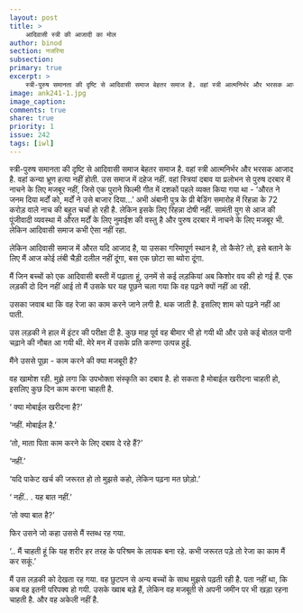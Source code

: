 ```yaml
---
layout: post
title: >
    आदिवासी स्त्री की आजादी का मोल
author: binod
section: नजरिया
subsection:
primary: true
excerpt: >
    स्त्री-पुरुष समानता की दृष्टि से आदिवासी समाज बेहतर समाज है. वहां स्त्री आत्मनिर्भर और भरसक आजाद है. वहां कन्या भ्रूण हत्या नहीं होती. उस समाज में दहेज नहीं. वहां स्त्रियां दबाव या प्रलोभन से पुरुष दरबार में नाचने के लिए मजबूर नहीं, ...
image: ank241-1.jpg
image_caption:
comments: true
share: true
priority: 1
issue: 242
tags: [iwl]
---
```


स्त्री-पुरुष समानता की दृष्टि से आदिवासी समाज बेहतर समाज है. वहां स्त्री आत्मनिर्भर और भरसक आजाद है. वहां कन्या भ्रूण हत्या नहीं होती. उस समाज में दहेज नहीं. वहां स्त्रियां दबाव या प्रलोभन से पुरुष दरबार में नाचने के लिए मजबूर नहीं, जिसे एक पुराने फिल्मी गीत में दशकों पहले व्यक्त किया गया था - ‘औरत ने जनम दिया मर्दों को, मर्दों ने उसे बाजार दिया...’ अभी अंबानी पुत्र के प्री बेडिंग समारोह में रिहन्ना के 72 करोड़ वाले नाच की बहुत चर्चा हो रही है. लेकिन इसके लिए रिहन्ना दोषी नहीं. सामंती युग से आज की पूंजीवादी व्यवस्था में औरत मर्दों के लिए नुमाईश की वस्तु है और पुरुष दरबार में नाचने के लिए मजबूर भी. लेकिन आदिवासी समाज कभी ऐसा नहीं रहा.

लेकिन आदिवासी समाज में औरत यदि आजाद है, या उसका गरिमापूर्ण स्थान है, तो कैसे? तो, इसे बताने के लिए मैं आज कोई लंबी चैड़ी दलील नहीं दूंगा, बस एक छोटा सा ब्योरा दूंगा.

मैं जिन बच्चों को एक आदिवासी बस्ती में पढ़ाता हूं, उनमें से कई लड़कियां अब किशोर वय की हो गई हैं. एक लड़की दो दिन नहीं आई तो मैं उसके घर यह पूछने चला गया कि वह पढ़ने क्यों नहीं आ रही.

उसका जवाब था कि वह रेजा का काम करने जाने लगी है. थक जाती है. इसलिए शाम को पढ़ने नहीं आ पाती.

उस लड़की ने हाल में इंटर की परीक्षा दी है. कुछ माह पूर्व वह बीमार भी हो गयी थी और उसे कई बोतल पानी चढ़ाने की नौबत आ गयी थी. मेरे मन में उसके प्रति करुणा उत्पन्न हुई.

मैंने उससे पूछा - काम करने की क्या मजबूरी है?

वह खामोश रही. मुझे लगा कि उपभोक्ता संस्कृति का दबाव है. हो सकता है मोबाईल खरीदना चाहती हो, इसलिए कुछ दिन काम करना चाहती है.

‘ क्या मोबाईल खरीदना है?’

‘नहीं. मोबाईल है.’

‘तो, माता पिता काम करने के लिए दबाव दे रहे हैं?’

‘नहीं.’

‘यदि पाकेट खर्च की जरूरत हो तो मुझसे कहो, लेकिन पढ़ना मत छोड़ो.’

‘ नहीं.. . यह बात नहीं.’

‘तो क्या बात है?’

फिर उसने जो कहा उससे मैं स्तब्ध रह गया.

‘.. मैं चाहती हूं कि यह शरीर हर तरह के परिश्रम के लायक बना रहे. कभी जरूरत पड़े तो रेजा का काम मैं कर सकूं.’

मैं उस लड़की को देखता रह गया. वह छुटपन से अन्य बच्चों के साथ मुझसे पढ़ती रही है. पता नहीं था, कि कब वह इतनी परिपक्व हो गयी. उसके ख्वाब बड़े हैं, लेकिन वह मजबूती से अपनी जमीन पर भी खड़ा रहना चाहती है. और वह अकेली नहीं है. 